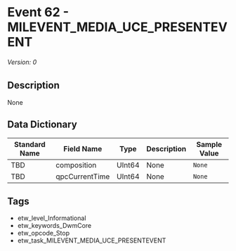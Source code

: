 # Event 62 - MILEVENT_MEDIA_UCE_PRESENTEVENT
###### Version: 0

## Description
None

## Data Dictionary
|Standard Name|Field Name|Type|Description|Sample Value|
|---|---|---|---|---|
|TBD|composition|UInt64|None|`None`|
|TBD|qpcCurrentTime|UInt64|None|`None`|

## Tags
* etw_level_Informational
* etw_keywords_DwmCore
* etw_opcode_Stop
* etw_task_MILEVENT_MEDIA_UCE_PRESENTEVENT